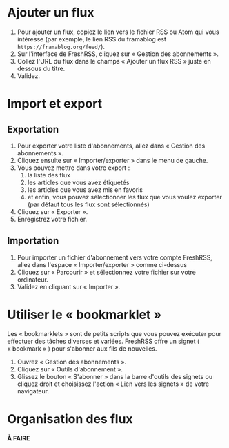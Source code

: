 # Ajouter un flux

 1. Pour ajouter un flux, copiez le lien vers le fichier RSS ou Atom qui vous intéresse (par exemple, le lien RSS du framablog est `https://framablog.org/feed/`).
 2. Sur l'interface de FreshRSS, cliquez sur « Gestion des abonnements ».
 3. Collez l'URL du flux dans le champs « Ajouter un flux RSS » juste en dessous du titre.
 4. Validez.

# Import et export

## Exportation

 1. Pour exporter votre liste d'abonnements, allez dans « Gestion des abonnements ».
 2. Cliquez ensuite sur « Importer/exporter » dans le menu de gauche.
 3. Vous pouvez mettre dans votre export :
    1. la liste des flux
    2. les articles que vous avez étiquetés
    3. les articles que vous avez mis en favoris
    4. et enfin, vous pouvez sélectionner les flux que vous voulez exporter (par défaut tous les flux sont sélectionnés)
 4. Cliquez sur « Exporter ».
 5. Enregistrez votre fichier.
 
 ## Importation
 
  1. Pour importer un fichier d'abonnement vers votre compte FreshRSS, allez dans l'espace « Importer/exporter » comme ci-dessus
  2. Cliquez sur « Parcourir » et sélectionnez votre fichier sur votre ordinateur.
  3. Validez en cliquant sur « Importer ».

# Utiliser le « bookmarklet »

Les « bookmarklets » sont de petits scripts que vous pouvez exécuter pour
effectuer des tâches diverses et variées. FreshRSS offre un signet (
« bookmark » ) pour s'abonner aux fils de nouvelles.

 1. Ouvrez « Gestion des abonnements ».
 2. Cliquez sur « Outils d'abonnement ».
 3. Glissez le bouton « S'abonner » dans la barre d'outils des signets ou
    cliquez droit et choisissez l'action « Lien vers les signets » de votre
    navigateur.

# Organisation des flux

**À FAIRE**
